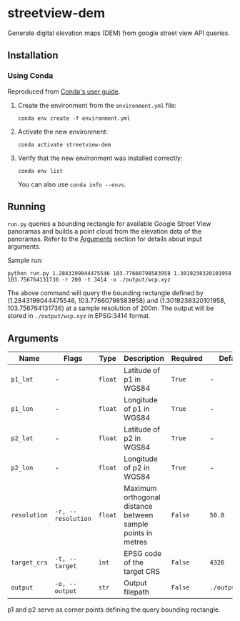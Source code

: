 # streetview-dem

Generate digital elevation maps (DEM) from google street view API queries.

## Installation

### Using Conda

Reproduced from [Conda's user guide](https://conda.io/projects/conda/en/latest/user-guide/tasks/manage-environments.html#creating-an-environment-from-an-environment-yml-file).

1. Create the environment from the ```environment.yml``` file:
    ```shell
    conda env create -f environment.yml
    ```
2. Activate the new environment:
    ```shell
    conda activate streetview-dem
    ```
3. Verify that the new environment was installed correctly:
    ```shell
    conda env list
    ```
    You can also use ```conda info --envs```.

## Running

```run.py``` queries a bounding rectangle for available Google Street View panoramas and builds a point cloud from the elevation data of the panoramas. Refer to the [Arguments](#arguments) section for details about input arguments.

Sample run:
```shell
python run.py 1.2843199044475546 103.77660798583958 1.3019238320101958 103.756764131736 -r 200 -t 3414 -o ./output/wcp.xyz
```
The above command will query the bounding rectangle defined by (1.2843199044475546, 103.77660798583958) and (1.3019238320101958, 103.756764131736) at a sample resolution of 200m. The output will be stored in ```./output/wcp.xyz``` in EPSG:3414 format.

## <a name="arguments"></a>Arguments

| Name             | Flags                  | Type        | Description                                                 | Required    | Default            |
|------------------|------------------------|-------------|-------------------------------------------------------------|-------------|--------------------|
| ```p1_lat```     | -                      | ```float``` | Latitude of p1 in WGS84                                     | ```True```  | -                  |
| ```p1_lon```     | -                      | ```float``` | Longitude of p1 in WGS84                                    | ```True```  | -                  |
| ```p2_lat```     | -                      | ```float``` | Latitude of p2 in WGS84                                     | ```True```  | -                  |
| ```p2_lon```     | -                      | ```float``` | Longitude of p2 in WGS84                                    | ```True```  | -                  |
| ```resolution``` | ```-r, --resolution``` | ```float``` | Maximum orthogonal distance between sample points in metres | ```False``` | ```50.0```         |
| ```target_crs``` | ```-t, --target```     | ```int```   | EPSG code of the target CRS                                 | ```False``` | ```4326```         |
| ```output```     | ```-o, --output```     | ```str```   | Output filepath                                             | ```False``` | ```./output.csv``` |

p1 and p2 serve as corner points defining the query bounding rectangle.
